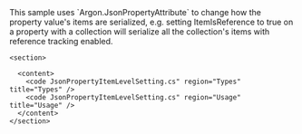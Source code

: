 <?xml version="1.0" encoding="utf-8"?>
<topic id="JsonPropertyItemLevelSetting" revisionNumber="1">
  <developerConceptualDocument xmlns="http://ddue.schemas.microsoft.com/authoring/2003/5" xmlns:xlink="http://www.w3.org/1999/xlink">This sample uses `Argon.JsonPropertyAttribute`
      to change how the property value's items are serialized,
      e.g. setting ItemIsReference to true on a property with a collection will serialize all the collection's items
      with reference tracking enabled.

    <section>

      <content>
        <code JsonPropertyItemLevelSetting.cs" region="Types" title="Types" />
        <code JsonPropertyItemLevelSetting.cs" region="Usage" title="Usage" />
      </content>
    </section>
